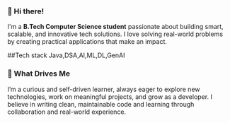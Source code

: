 ### 👋 Hi there!

I'm a **B.Tech Computer Science student** passionate about building smart, scalable, and innovative tech solutions.
I love solving real-world problems by creating practical applications that make an impact.

##Tech stack 
Java,DSA,AI,ML,DL,GenAI

### 🚀 What Drives Me

I’m a curious and self-driven learner, always eager to explore new technologies, work on meaningful projects, and grow as a developer. I believe in writing clean, maintainable code and learning through collaboration and real-world experience.

